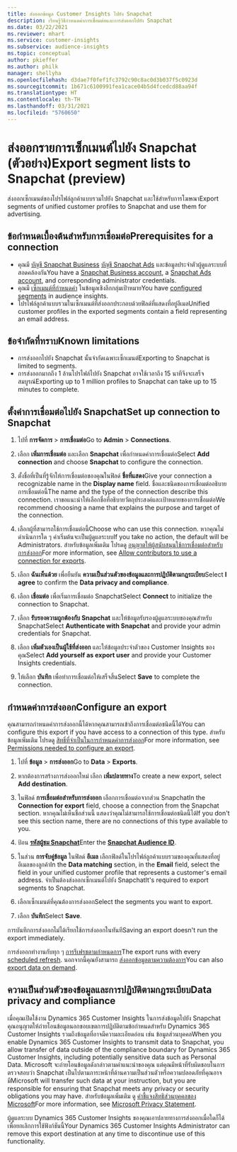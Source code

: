 ```yaml
---
title: ส่งออกข้อมูล Customer Insights ไปยัง Snapchat
description: เรียนรู้วิธีกำหนดค่าการเชื่อมต่อและการส่งออกไปยัง Snapchat
ms.date: 03/22/2021
ms.reviewer: mhart
ms.service: customer-insights
ms.subservice: audience-insights
ms.topic: conceptual
author: pkieffer
ms.author: philk
manager: shellyha
ms.openlocfilehash: d3dae7f0fef1fc3792c90c8ac0d3b037f5c0923d
ms.sourcegitcommit: 1b671c6100991fea1cace04b5d4fcedcd88aa94f
ms.translationtype: HT
ms.contentlocale: th-TH
ms.lasthandoff: 03/31/2021
ms.locfileid: "5760650"
---
```

# <a name="export-segment-lists-to-snapchat-preview"></a><span data-ttu-id="e8ecc-103">ส่งออกรายการเซ็กเมนต์ไปยัง Snapchat (ตัวอย่าง)</span><span class="sxs-lookup"><span data-stu-id="e8ecc-103">Export segment lists to Snapchat (preview)</span></span>

<span data-ttu-id="e8ecc-104">ส่งออกเซ็กเมนต์ของโปรไฟล์ลูกค้าแบบรวมไปยัง Snapchat และใช้สำหรับการโฆษณา</span><span class="sxs-lookup"><span data-stu-id="e8ecc-104">Export segments of unified customer profiles to Snapchat and use them for advertising.</span></span> 

## <a name="prerequisites-for-a-connection"></a><span data-ttu-id="e8ecc-105">ข้อกำหนดเบื้องต้นสำหรับการเชื่อมต่อ</span><span class="sxs-lookup"><span data-stu-id="e8ecc-105">Prerequisites for a connection</span></span>

-   <span data-ttu-id="e8ecc-106">คุณมี [บัญชี Snapchat Business](https://business.snapchat.com/) [บัญชี Snapchat Ads](https://ads.snapchat.com/) และข้อมูลประจำตัวผู้ดูแลระบบที่สอดคล้องกัน</span><span class="sxs-lookup"><span data-stu-id="e8ecc-106">You have a [Snapchat Business account](https://business.snapchat.com/), a [Snapchat Ads account](https://ads.snapchat.com/), and corresponding administrator credentials.</span></span>
-   <span data-ttu-id="e8ecc-107">คุณมี [เซ็กเมนต์ที่กำหนดค่า](segments.md) ในข้อมูลเชิงลึกกลุ่มเป้าหมาย</span><span class="sxs-lookup"><span data-stu-id="e8ecc-107">You have [configured segments](segments.md) in audience insights.</span></span>
-   <span data-ttu-id="e8ecc-108">โปรไฟล์ลูกค้าแบบรวมในเซ็กเมนต์ที่ส่งออกประกอบด้วยฟิลด์ที่แสดงที่อยู่อีเมล</span><span class="sxs-lookup"><span data-stu-id="e8ecc-108">Unified customer profiles in the exported segments contain a field representing an email address.</span></span>

## <a name="known-limitations"></a><span data-ttu-id="e8ecc-109">ข้อจำกัดที่ทราบ</span><span class="sxs-lookup"><span data-stu-id="e8ecc-109">Known limitations</span></span>

- <span data-ttu-id="e8ecc-110">การส่งออกไปยัง Snapchat นั้นจำกัดเฉพาะเซ็กเมนต์</span><span class="sxs-lookup"><span data-stu-id="e8ecc-110">Exporting to Snapchat is limited to segments.</span></span>
- <span data-ttu-id="e8ecc-111">การส่งออกมากถึง 1 ล้านโปรไฟล์ไปยัง Snapchat อาจใช้เวลาถึง 15 นาทีจึงจะเสร็จสมบูรณ์</span><span class="sxs-lookup"><span data-stu-id="e8ecc-111">Exporting up to 1 million profiles to Snapchat can take up to 15 minutes to complete.</span></span> 

## <a name="set-up-connection-to-snapchat"></a><span data-ttu-id="e8ecc-112">ตั้งค่าการเชื่อมต่อไปยัง Snapchat</span><span class="sxs-lookup"><span data-stu-id="e8ecc-112">Set up connection to Snapchat</span></span>

1. <span data-ttu-id="e8ecc-113">ไปที่ **การจัดการ** > **การเชื่อมต่อ**</span><span class="sxs-lookup"><span data-stu-id="e8ecc-113">Go to **Admin** > **Connections**.</span></span>

1. <span data-ttu-id="e8ecc-114">เลือก **เพิ่มการเชื่อมต่อ** และเลือก **Snapchat** เพื่อกำหนดค่าการเชื่อมต่อ</span><span class="sxs-lookup"><span data-stu-id="e8ecc-114">Select **Add connection** and choose **Snapchat** to configure the connection.</span></span>

1. <span data-ttu-id="e8ecc-115">ตั้งชื่อที่เป็นที่รู้จักให้การเชื่อมต่อของคุณในฟิลด์ **ชื่อที่แสดง**</span><span class="sxs-lookup"><span data-stu-id="e8ecc-115">Give your connection a recognizable name in the **Display name** field.</span></span> <span data-ttu-id="e8ecc-116">ชื่อและชนิดของการเชื่อมต่ออธิบายการเชื่อมต่อนี้</span><span class="sxs-lookup"><span data-stu-id="e8ecc-116">The name and the type of the connection describe this connection.</span></span> <span data-ttu-id="e8ecc-117">เราขอแนะนำให้เลือกชื่อที่อธิบายวัตถุประสงค์และเป้าหมายของการเชื่อมต่อ</span><span class="sxs-lookup"><span data-stu-id="e8ecc-117">We recommend choosing a name that explains the purpose and target of the connection.</span></span>

1. <span data-ttu-id="e8ecc-118">เลือกผู้ที่สามารถใช้การเชื่อมต่อนี้</span><span class="sxs-lookup"><span data-stu-id="e8ecc-118">Choose who can use this connection.</span></span> <span data-ttu-id="e8ecc-119">หากคุณไม่ดำเนินการใด ๆ ค่าเริ่มต้นจะเป็นผู้ดูแลระบบ</span><span class="sxs-lookup"><span data-stu-id="e8ecc-119">If you take no action, the default will be Administrators.</span></span> <span data-ttu-id="e8ecc-120">สำหรับข้อมูลเพิ่มเติม โปรดดู [อนุญาตให้ผู้สนับสนุนใช้การเชื่อมต่อสำหรับการส่งออก](connections.md#allow-contributors-to-use-a-connection-for-exports)</span><span class="sxs-lookup"><span data-stu-id="e8ecc-120">For more information, see [Allow contributors to use a connection for exports](connections.md#allow-contributors-to-use-a-connection-for-exports).</span></span>

1. <span data-ttu-id="e8ecc-121">เลือก **ฉันเห็นด้วย** เพื่อยืนยัน **ความเป็นส่วนตัวของข้อมูลและการปฏิบัติตามกฎระเบียบ**</span><span class="sxs-lookup"><span data-stu-id="e8ecc-121">Select **I agree** to confirm the **Data privacy and compliance**.</span></span>

1. <span data-ttu-id="e8ecc-122">เลือก **เชื่อมต่อ** เพื่อเริ่มการเชื่อมต่อ Snapchat</span><span class="sxs-lookup"><span data-stu-id="e8ecc-122">Select **Connect** to initialize the connection to Snapchat.</span></span>

1. <span data-ttu-id="e8ecc-123">เลือก **รับรองความถูกต้องกับ Snapchat** และให้ข้อมูลรับรองผู้ดูแลระบบของคุณสำหรับ Snapchat</span><span class="sxs-lookup"><span data-stu-id="e8ecc-123">Select **Authenticate with Snapchat** and provide your admin credentials for Snapchat.</span></span> 

1. <span data-ttu-id="e8ecc-124">เลือก **เพิ่มตัวเองเป็นผู้ใช้ที่ส่งออก** และให้ข้อมูลประจำตัวของ Customer Insights ของคุณ</span><span class="sxs-lookup"><span data-stu-id="e8ecc-124">Select **Add yourself as export user** and provide your Customer Insights credentials.</span></span>

1. <span data-ttu-id="e8ecc-125">ให้เลือก **บันทึก** เพื่อทำการเชื่อมต่อให้เสร็จสิ้น</span><span class="sxs-lookup"><span data-stu-id="e8ecc-125">Select **Save** to complete the connection.</span></span>

## <a name="configure-an-export"></a><span data-ttu-id="e8ecc-126">กำหนดค่าการส่งออก</span><span class="sxs-lookup"><span data-stu-id="e8ecc-126">Configure an export</span></span>

<span data-ttu-id="e8ecc-127">คุณสามารถกำหนดค่าการส่งออกนี้ได้หากคุณสามารถเข้าถึงการเชื่อมต่อชนิดนี้ได้</span><span class="sxs-lookup"><span data-stu-id="e8ecc-127">You can configure this export if you have access to a connection of this type.</span></span> <span data-ttu-id="e8ecc-128">สำหรับข้อมูลเพิ่มเติม โปรดดู [สิทธิ์ที่จำเป็นในการกำหนดค่าการส่งออก](export-destinations.md#set-up-a-new-export)</span><span class="sxs-lookup"><span data-stu-id="e8ecc-128">For more information, see [Permissions needed to configure an export](export-destinations.md#set-up-a-new-export).</span></span>

1. <span data-ttu-id="e8ecc-129">ไปที่ **ข้อมูล** > **การส่งออก**</span><span class="sxs-lookup"><span data-stu-id="e8ecc-129">Go to **Data** > **Exports**.</span></span>

1. <span data-ttu-id="e8ecc-130">หากต้องการสร้างการส่งออกใหม่ เลือก **เพิ่มปลายทาง**</span><span class="sxs-lookup"><span data-stu-id="e8ecc-130">To create a new export, select **Add destination**.</span></span>

1. <span data-ttu-id="e8ecc-131">ในฟิลด์ **การเชื่อมต่อสำหรับการส่งออก** เลือกการเชื่อมต่อจากส่วน Snapchat</span><span class="sxs-lookup"><span data-stu-id="e8ecc-131">In the **Connection for export** field, choose a connection from the Snapchat section.</span></span> <span data-ttu-id="e8ecc-132">หากคุณไม่เห็นชื่อส่วนนี้ แสดงว่าคุณไม่สามารถใช้การเชื่อมต่อชนิดนี้ได้</span><span class="sxs-lookup"><span data-stu-id="e8ecc-132">If you don't see this section name, there are no connections of this type available to you.</span></span>

1. <span data-ttu-id="e8ecc-133">ป้อน [**รหัสผู้ชม Snapchat**](https://businesshelp.snapchat.com/s/article/custom-audiences)</span><span class="sxs-lookup"><span data-stu-id="e8ecc-133">Enter the [**Snapchat Audience ID**](https://businesshelp.snapchat.com/s/article/custom-audiences).</span></span>

1. <span data-ttu-id="e8ecc-134">ในส่วน **การจับคู่ข้อมูล** ในฟิลด์ **อีเมล** เลือกฟิลด์ในโปรไฟล์ลูกค้าแบบรวมของคุณที่แสดงที่อยู่อีเมลของลูกค้า</span><span class="sxs-lookup"><span data-stu-id="e8ecc-134">In the **Data matching** section, in the **Email** field, select the field in your unified customer profile that represents a customer's email address.</span></span> <span data-ttu-id="e8ecc-135">จำเป็นต้องส่งออกเซ็กเมนต์ไปยัง Snapchat</span><span class="sxs-lookup"><span data-stu-id="e8ecc-135">It's required to export segments to Snapchat.</span></span>

1. <span data-ttu-id="e8ecc-136">เลือกเซ็กเมนต์ที่คุณต้องการส่งออก</span><span class="sxs-lookup"><span data-stu-id="e8ecc-136">Select the segments you want to export.</span></span> 

1. <span data-ttu-id="e8ecc-137">เลือก **บันทึก**</span><span class="sxs-lookup"><span data-stu-id="e8ecc-137">Select **Save**.</span></span>

<span data-ttu-id="e8ecc-138">การบันทึกการส่งออกไม่ได้เรียกใช้การส่งออกในทันที</span><span class="sxs-lookup"><span data-stu-id="e8ecc-138">Saving an export doesn't run the export immediately.</span></span>

<span data-ttu-id="e8ecc-139">การส่งออกทำงานกับทุก ๆ [การรีเฟรชตามกำหนดการ](system.md#schedule-tab)</span><span class="sxs-lookup"><span data-stu-id="e8ecc-139">The export runs with every [scheduled refresh](system.md#schedule-tab).</span></span> <span data-ttu-id="e8ecc-140">นอกจากนี้คุณยังสามารถ [ส่งออกข้อมูลตามความต้องการ](export-destinations.md#run-exports-on-demand)</span><span class="sxs-lookup"><span data-stu-id="e8ecc-140">You can also [export data on demand](export-destinations.md#run-exports-on-demand).</span></span> 


## <a name="data-privacy-and-compliance"></a><span data-ttu-id="e8ecc-141">ความเป็นส่วนตัวของข้อมูลและการปฏิบัติตามกฎระเบียบ</span><span class="sxs-lookup"><span data-stu-id="e8ecc-141">Data privacy and compliance</span></span>

<span data-ttu-id="e8ecc-142">เมื่อคุณเปิดใช้งาน Dynamics 365 Customer Insights ในการส่งข้อมูลไปยัง Snapchat คุณอนุญาตให้ถ่ายโอนข้อมูลนอกขอบเขตการปฏิบัติตามข้อกำหนดสำหรับ Dynamics 365 Customer Insights รวมถึงข้อมูลที่อาจมีความละเอียดอ่อน เช่น ข้อมูลส่วนบุคคล</span><span class="sxs-lookup"><span data-stu-id="e8ecc-142">When you enable Dynamics 365 Customer Insights to transmit data to Snapchat, you allow transfer of data outside of the compliance boundary for Dynamics 365 Customer Insights, including potentially sensitive data such as Personal Data.</span></span> <span data-ttu-id="e8ecc-143">Microsoft จะถ่ายโอนข้อมูลดังกล่าวตามคำแนะนำของคุณ แต่คุณมีหน้าที่รับผิดชอบในการตรวจสอบว่า Snapchat เป็นไปตามภาระหน้าที่ด้านความเป็นส่วนตัวหรือความปลอดภัยที่คุณอาจมี</span><span class="sxs-lookup"><span data-stu-id="e8ecc-143">Microsoft will transfer such data at your instruction, but you are responsible for ensuring that Snapchat meets any privacy or security obligations you may have.</span></span> <span data-ttu-id="e8ecc-144">สำหรับข้อมูลเพิ่มเติม ดู [คำชี้แจงสิทธิส่วนบุคคลของ Microsoft](https://go.microsoft.com/fwlink/?linkid=396732)</span><span class="sxs-lookup"><span data-stu-id="e8ecc-144">For more information, see [Microsoft Privacy Statement](https://go.microsoft.com/fwlink/?linkid=396732).</span></span>

<span data-ttu-id="e8ecc-145">ผู้ดูแลระบบ Dynamics 365 Customer Insights ของคุณเอาปลายทางการส่งออกเมื่อใดก็ได้เพื่อยกเลิกการใช้ฟังก์ชันนี้</span><span class="sxs-lookup"><span data-stu-id="e8ecc-145">Your Dynamics 365 Customer Insights Administrator can remove this export destination at any time to discontinue use of this functionality.</span></span>
